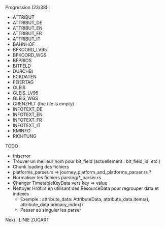 Progression (23/38) :
* ATTRIBUT
* ATTRIBUT_DE
* ATTRIBUT_EN
* ATTRIBUT_FR
* ATTRIBUT_IT
* BAHNHOF
* BFKOORD_LV95
* BFKOORD_WGS
* BFPRIOS
* BITFELD
* DURCHBI
* ECKDATEN
* FEIERTAG
* GLEIS
* GLEIS_LV95
* GLEIS_WGS
* GRENZHLT (the file is empty)
* INFOTEXT_DE
* INFOTEXT_EN
* INFOTEXT_FR
* INFOTEXT_IT
* KMINFO
* RICHTUNG

TODO :

* thiserror
* Trouver un meilleur nom pour bit_field (actuellement : bit_field_id, etc.)
* Chunk loading des fichiers
* platforms_parser.rs => journey_platform_and_platforms_parser.rs ?
* Normaliser les fichiers parsing/*_parser.rs
* Changer TimetableKeyData vers key => value
* Nettoyer Hrdf.rs en utilisant des ResourceData pour regrouper data et indexes
  * Exemple : attribute_data: AttributeData, attribute_data.items(), attribute_data.primary_index()
  * Passer au singuler les parser

Next :
LINIE
ZUGART
